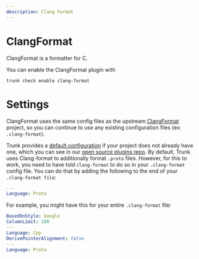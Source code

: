 ```yaml
---
description: Clang Format
---
```


# ClangFormat

ClangFormat is a formatter for C.

You can enable the ClangFormat plugin with

```shell
trunk check enable clang-format
```

# Settings

ClangFormat uses the same config files as the 
upstream [ClangFormat](https://clang.llvm.org/docs/ClangFormat.html) project, so you can continue to use any
existing configuration files (ex: `.clang-format`).

Trunk provides a [default configuration](https://github.com/trunk-io/plugins/tree/main/linters/clang-format) if your project does not already have one,
which you can see in our [open source plugins repo](https://github.com/trunk-io/plugins/tree/main).
By default, Trunk uses Clang-format to additionally format `.proto` files. However, for this to work, you need to have told `clang-format` to do so in your `.clang-format` config file. You can do that by adding the following to the end of your `.clang-format file`:

```yaml
---
Language: Proto
```
For example, you might have this for your entire `.clang-format` file:

```yaml
BasedOnStyle: Google
ColumnLimit: 100
---
Language: Cpp
DerivePointerAlignment: false
---
Language: Proto
```

